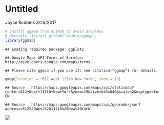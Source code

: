 Untitled
================
Joyce Robbins
3/26/2017

``` r
# install ggmap from GitHub to avoid problems
# devtools::install_github("dkahle/ggmap")
library(ggmap)
```

    ## Loading required package: ggplot2

    ## Google Maps API Terms of Service: http://developers.google.com/maps/terms.

    ## Please cite ggmap if you use it: see citation("ggmap") for details.

``` r
qmap(location = "612 West 115th New York", zoom = 19)
```

    ## Source : https://maps.googleapis.com/maps/api/staticmap?center=612+West+115th+New+York&zoom=19&size=640x640&scale=2&maptype=terrain&language=en-EN

    ## Source : https://maps.googleapis.com/maps/api/geocode/json?address=612%20West%20115th%20New%20York

![](ggmap_files/figure-markdown_github/unnamed-chunk-1-1.png)
